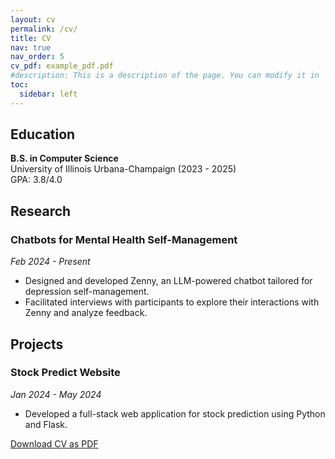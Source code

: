 ```yaml
---
layout: cv
permalink: /cv/
title: CV
nav: true
nav_order: 5
cv_pdf: example_pdf.pdf
#description: This is a description of the page. You can modify it in '_pages/cv.md'. You can also change or remove the top pdf download button.
toc:
  sidebar: left
---
```


## Education

**B.S. in Computer Science**  
University of Illinois Urbana-Champaign (2023 - 2025)  
GPA: 3.8/4.0

## Research

### Chatbots for Mental Health Self-Management  
*Feb 2024 - Present*  
- Designed and developed Zenny, an LLM-powered chatbot tailored for depression self-management.
- Facilitated interviews with participants to explore their interactions with Zenny and analyze feedback.

## Projects

### Stock Predict Website  
*Jan 2024 - May 2024*  
- Developed a full-stack web application for stock prediction using Python and Flask.

[Download CV as PDF](assets/pdf/example_pdf.pdf)
